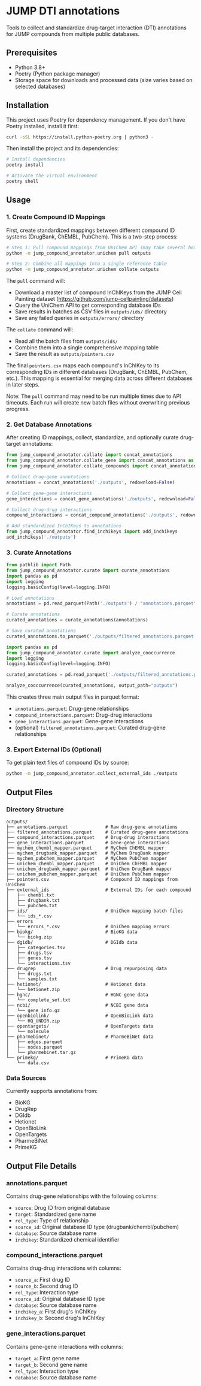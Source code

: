 # JUMP DTI annotations

Tools to collect and standardize drug-target interaction (DTI) annotations for JUMP compounds from multiple public databases.

## Prerequisites

- Python 3.8+
- Poetry (Python package manager)
- Storage space for downloads and processed data (size varies based on selected databases)

## Installation

This project uses Poetry for dependency management. If you don't have Poetry installed, install it first:

```bash
curl -sSL https://install.python-poetry.org | python3 -
```

Then install the project and its dependencies:

```bash
# Install dependencies
poetry install

# Activate the virtual environment
poetry shell
```

## Usage

### 1. Create Compound ID Mappings

First, create standardized mappings between different compound ID systems (DrugBank, ChEMBL, PubChem). This is a two-step process:

```bash
# Step 1: Pull compound mappings from UniChem API (may take several hours)
python -m jump_compound_annotator.unichem pull outputs

# Step 2: Combine all mappings into a single reference table
python -m jump_compound_annotator.unichem collate outputs
```

The `pull` command will:
- Download a master list of compound InChIKeys from the JUMP Cell Painting dataset (https://github.com/jump-cellpainting/datasets)
- Query the UniChem API to get corresponding database IDs
- Save results in batches as CSV files in `outputs/ids/` directory
- Save any failed queries in `outputs/errors/` directory

The `collate` command will:
- Read all the batch files from `outputs/ids/`
- Combine them into a single comprehensive mapping table
- Save the result as `outputs/pointers.csv`

The final `pointers.csv` maps each compound's InChIKey to its corresponding IDs in different databases (DrugBank, ChEMBL, PubChem, etc.). This mapping is essential for merging data across different databases in later steps.

Note: The `pull` command may need to be run multiple times due to API timeouts. Each run will create new batch files without overwriting previous progress.

### 2. Get Database Annotations

After creating ID mappings, collect, standardize, and optionally curate drug-target annotations:

```python
from jump_compound_annotator.collate import concat_annotations
from jump_compound_annotator.collate_gene import concat_annotations as concat_gene_annotations
from jump_compound_annotator.collate_compounds import concat_annotations as concat_compound_annotations

# Collect drug-gene annotations
annotations = concat_annotations('./outputs', redownload=False)

# Collect gene-gene interactions
gene_interactions = concat_gene_annotations('./outputs', redownload=False)

# Collect drug-drug interactions
compound_interactions = concat_compound_annotations('./outputs', redownload=False)

# Add standardized InChIKeys to annotations
from jump_compound_annotator.find_inchikeys import add_inchikeys
add_inchikeys('./outputs')
```

### 3. Curate Annotations

```python
from pathlib import Path
from jump_compound_annotator.curate import curate_annotations
import pandas as pd
import logging
logging.basicConfig(level=logging.INFO)

# Load annotations
annotations = pd.read_parquet(Path('./outputs') / "annotations.parquet")

# Curate annotations
curated_annotations = curate_annotations(annotations)

# Save curated annotations
curated_annotations.to_parquet('./outputs/filtered_annotations.parquet')

```


```python
import pandas as pd
from jump_compound_annotator.curate import analyze_cooccurrence
import logging
logging.basicConfig(level=logging.INFO)

curated_annotations = pd.read_parquet('./outputs/filtered_annotations.parquet')

analyze_cooccurrence(curated_annotations, output_path="outputs")
```

This creates three main output files in parquet format:
- `annotations.parquet`: Drug-gene relationships
- `compound_interactions.parquet`: Drug-drug interactions  
- `gene_interactions.parquet`: Gene-gene interactions
- (optional) `filtered_annotations.parquet`: Curated drug-gene relationships


### 3. Export External IDs (Optional)

To get plain text files of compound IDs by source:

```bash
python -m jump_compound_annotator.collect_external_ids ./outputs
```

## Output Files

### Directory Structure

```
outputs/
├── annotations.parquet              # Raw drug-gene annotations
├── filtered_annotations.parquet     # Curated drug-gene annotations
├── compound_interactions.parquet    # Drug-drug interactions
├── gene_interactions.parquet        # Gene-gene interactions
├── mychem_chembl_mapper.parquet     # MyChem ChEMBL mapper
├── mychem_drugbank_mapper.parquet   # MyChem DrugBank mapper
├── mychem_pubchem_mapper.parquet    # MyChem PubChem mapper
├── unichem_chembl_mapper.parquet    # UniChem ChEMBL mapper
├── unichem_drugbank_mapper.parquet  # UniChem DrugBank mapper
├── unichem_pubchem_mapper.parquet   # UniChem PubChem mapper
├── pointers.csv                     # Compound ID mappings from UniChem
├── external_ids                     # External IDs for each compound
│   ├── chembl.txt
│   ├── drugbank.txt
│   └── pubchem.txt
├── ids/                             # UniChem mapping batch files
│   └── ids_*.csv
├── errors
│   └── errors_*.csv                 # UniChem mapping errors
├── biokg/                           # BioKG data
│   └── biokg.zip
├── dgidb/                           # DGIdb data
│   ├── categories.tsv
│   ├── drugs.tsv
│   ├── genes.tsv
│   └── interactions.tsv
├── drugrep                          # Drug repurposing data
│   ├── drugs.txt
│   └── samples.txt
├── hetionet/                        # Hetionet data
│   └── hetionet.zip
├── hgnc/                            # HGNC gene data
│   └── complete_set.txt
├── ncbi/                            # NCBI gene data
│   └── gene_info.gz
├── openbiolink/                     # OpenBioLink data
│   └── HQ_UNDIR.zip
├── opentargets/                     # OpenTargets data
│   └── molecule
├── pharmebinet/                     # PharmeBiNet data
│   ├── edges.parquet
│   ├── nodes.parquet
│   └── pharmebinet.tar.gz
└── primekg/                         # PrimeKG data
    └── data.csv
```

### Data Sources
Currently supports annotations from:
- BioKG
- DrugRep 
- DGIdb
- Hetionet
- OpenBioLink
- OpenTargets
- PharmeBiNet
- PrimeKG

## Output File Details

### annotations.parquet
Contains drug-gene relationships with the following columns:
- `source`: Drug ID from original database
- `target`: Standardized gene name
- `rel_type`: Type of relationship
- `source_id`: Original database ID type (drugbank/chembl/pubchem)
- `database`: Source database name
- `inchikey`: Standardized chemical identifier

### compound_interactions.parquet
Contains drug-drug interactions with columns:
- `source_a`: First drug ID
- `source_b`: Second drug ID
- `rel_type`: Interaction type
- `source_id`: Original database ID type
- `database`: Source database name
- `inchikey_a`: First drug's InChIKey
- `inchikey_b`: Second drug's InChIKey

### gene_interactions.parquet
Contains gene-gene interactions with columns:
- `target_a`: First gene name
- `target_b`: Second gene name
- `rel_type`: Interaction type
- `database`: Source database name